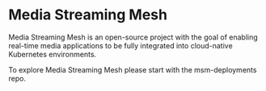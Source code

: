 # Media Streaming Mesh

Media Streaming Mesh is an open-source project with the goal of enabling real-time media applications to be fully integrated into cloud-native Kubernetes environments.

To explore Media Streaming Mesh please start with the msm-deployments repo. 
